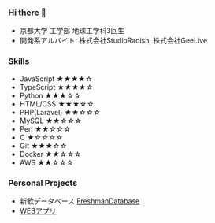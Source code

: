 ### Hi there 👋

<!--
**HLHHS11/HLHHS11** is a ✨ _special_ ✨ repository because its `README.md` (this file) appears on your GitHub profile.

Here are some ideas to get you started:

- 🔭 I’m currently working on ...
- 🌱 I’m currently learning ...
- 👯 I’m looking to collaborate on ...
- 🤔 I’m looking for help with ...
- 💬 Ask me about ...
- 📫 How to reach me: ...
- 😄 Pronouns: ...
- ⚡ Fun fact: ...
-->


- 京都大学 工学部 地球工学科3回生
- 開発系アルバイト: 株式会社StudioRadish, 株式会社GeeLive

### Skills
- JavaScript    ★★★★☆
- TypeScript    ★★★★☆
- Python        ★★★☆☆
- HTML/CSS      ★★★☆☆
- PHP(Laravel)  ★★☆☆☆
- MySQL         ★★☆☆☆
- Perl          ★★☆☆☆
- C             ★☆☆☆☆
- Git           ★★★☆☆
- Docker        ★★☆☆☆
- AWS           ★★☆☆☆

### Personal Projects
- 新歓データベース [FreshmanDatabase](https://github.com/HLHHS11/FreshmanDatabase)
- [WEBアプリ](https://hlhhs11.github.io/FreshmanDatabase/)
